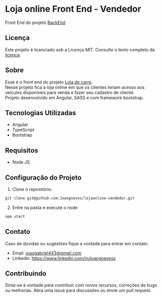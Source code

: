 # Loja online Front End - Vendedor

Front End do projeto [BackEnd](https://github.com/Joaogneves/lojaonlinebackend/blob/main/README.md)

## Licença

Este projeto é licenciado sob a Licença MIT. Consulte o texto completo da [licença]().


## Sobre

Esse é o front end do projeto [Loja de carro](https://github.com/Joaogneves/lojaonlinebackend/blob/main/README.md).</br>
Nesse projeto fica a loja online em que os clientes teriam acesso aos veículos disponiveis para venda e fazer seu cadastro de cliente.</br>
Projeto desenvolvido em Angular, SASS e com framework bootstrap.</br>

## Tecnologias Utilizadas

- Angular
- TypeScript
- Bootstrap

## Requisitos

- Node JS

## Configuração do Projeto

1. Clone o repositório:

```bash
git clone git@github.com:Joaogneves/lojaonline-vendedor.git
 ```

2. Entre na pasta e execute o node

```bash
npm start
```

## Contato

Caso de dúvidas ou sugestões fique a vontade para entrar em contato.
- Email: joaogabriel443@gmail.com
- Linkedin: https://www.linkedin.com/in/joaognevess

## Contribuindo
Sinta-se à vontade para contribuir com novos recursos, correções de bugs ou melhorias. Abra uma issue para discussões ou envie um pull request.